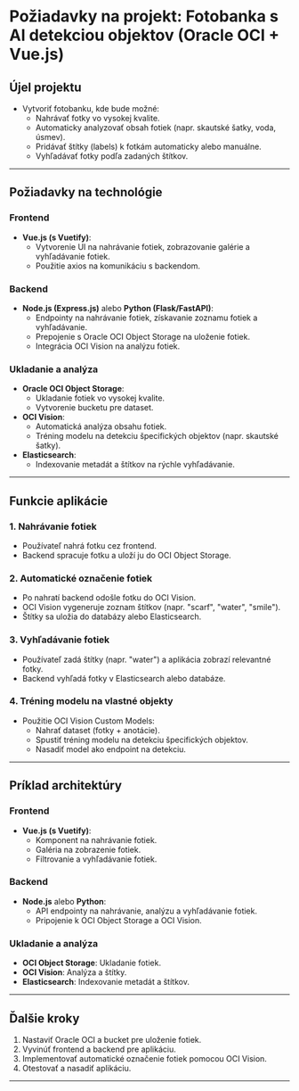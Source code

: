 # Požiadavky na projekt: Fotobanka s AI detekciou objektov (Oracle OCI + Vue.js)

## Újel projektu
- Vytvoriť fotobanku, kde bude možné:
  - Nahrávať fotky vo vysokej kvalite.
  - Automaticky analyzovať obsah fotiek (napr. skautské šatky, voda, úsmev).
  - Pridávať štítky (labels) k fotkám automaticky alebo manuálne.
  - Vyhľadávať fotky podľa zadaných štítkov.

---

## Požiadavky na technológie

### Frontend
- **Vue.js (s Vuetify)**:
  - Vytvorenie UI na nahrávanie fotiek, zobrazovanie galérie a vyhľadávanie fotiek.
  - Použitie axios na komunikáciu s backendom.

### Backend
- **Node.js (Express.js)** alebo **Python (Flask/FastAPI)**:
  - Endpointy na nahrávanie fotiek, získavanie zoznamu fotiek a vyhľadávanie.
  - Prepojenie s Oracle OCI Object Storage na uloženie fotiek.
  - Integrácia OCI Vision na analýzu fotiek.

### Ukladanie a analýza
- **Oracle OCI Object Storage**:
  - Ukladanie fotiek vo vysokej kvalite.
  - Vytvorenie bucketu pre dataset.
- **OCI Vision**:
  - Automatická analýza obsahu fotiek.
  - Tréning modelu na detekciu špecifických objektov (napr. skautské šatky).
- **Elasticsearch**:
  - Indexovanie metadát a štítkov na rýchle vyhľadávanie.

---

## Funkcie aplikácie

### 1. Nahrávanie fotiek
- Používateľ nahrá fotku cez frontend.
- Backend spracuje fotku a uloží ju do OCI Object Storage.

### 2. Automatické označenie fotiek
- Po nahratí backend odošle fotku do OCI Vision.
- OCI Vision vygeneruje zoznam štítkov (napr. "scarf", "water", "smile").
- Štítky sa uložia do databázy alebo Elasticsearch.

### 3. Vyhľadávanie fotiek
- Používateľ zadá štítky (napr. "water") a aplikácia zobrazí relevantné fotky.
- Backend vyhľadá fotky v Elasticsearch alebo databáze.

### 4. Tréning modelu na vlastné objekty
- Použitie OCI Vision Custom Models:
  - Nahrať dataset (fotky + anotácie).
  - Spustiť tréning modelu na detekciu špecifických objektov.
  - Nasadiť model ako endpoint na detekciu.

---

## Príklad architektúry

### Frontend
- **Vue.js (s Vuetify)**:
  - Komponent na nahrávanie fotiek.
  - Galéria na zobrazenie fotiek.
  - Filtrovanie a vyhľadávanie fotiek.

### Backend
- **Node.js** alebo **Python**:
  - API endpointy na nahrávanie, analýzu a vyhľadávanie fotiek.
  - Pripojenie k OCI Object Storage a OCI Vision.

### Ukladanie a analýza
- **OCI Object Storage**: Ukladanie fotiek.
- **OCI Vision**: Analýza a štítky.
- **Elasticsearch**: Indexovanie metadát a štítkov.

---

## Ďalšie kroky
1. Nastaviť Oracle OCI a bucket pre uloženie fotiek.
2. Vyvinúť frontend a backend pre aplikáciu.
3. Implementovať automatické označenie fotiek pomocou OCI Vision.
4. Otestovať a nasadiť aplikáciu.

---
